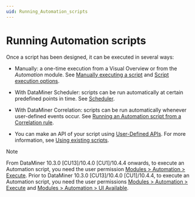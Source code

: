 ```yaml
---
uid: Running_Automation_scripts
---
```


# Running Automation scripts

Once a script has been designed, it can be executed in several ways:

- Manually: a one-time execution from a Visual Overview or from the *Automation* module. See [Manually executing a script](xref:Manually_executing_a_script) and [Script execution options](xref:Script_execution_options).

- With DataMiner Scheduler: scripts can be run automatically at certain predefined points in time. See [Scheduler](xref:scheduler).

- With DataMiner Correlation: scripts can be run automatically whenever user-defined events occur. See [Running an Automation script from a Correlation rule](xref:Running_an_Automation_script_from_a_Correlation_rule).

- You can make an API of your script using [User-Defined APIs](xref:UD_APIs). For more information, see [Using existing scripts](xref:UD_APIs_Using_existing_scripts).

> [!NOTE]
> From DataMiner 10.3.0 [CU13]/10.4.0 [CU1]/10.4.4 onwards, to execute an Automation script, you need the user permission [Modules > Automation > Execute](xref:DataMiner_user_permissions#modules--automation--execute)<!--RN 38529-->. Prior to DataMiner 10.3.0 [CU13]/10.4.0 [CU1]/10.4.4, to execute an Automation script, you need the user permissions [Modules > Automation > Execute](xref:DataMiner_user_permissions#modules--automation--execute) and [Modules > Automation > UI Available](xref:DataMiner_user_permissions#modules--automation--ui-available).
